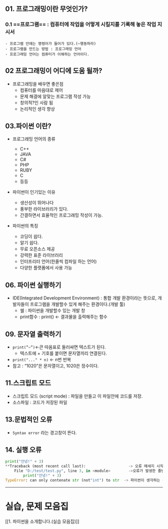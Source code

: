 ## 01. 프로그래밍이란 무엇인가?

### 0.1  ==프로그램==  : 컴퓨터에 작업을 어떻게 시킬지를 기록해 놓은 작업 지시서
    - 프로그램 안에는 명령어가 들어가 있다.(~행동하라)
    - 프로그램을 만드는 방법 : 프로그래밍 언어
    - 프로그래밍 언어는 컴퓨터가 이해하는 언어이다.

## 02 프로그래밍이 어디에 도움 될까?

- 프로그래밍을 배우면 좋은점
    - 컴퓨터를 마음대로 제어
    - 문제 해결에 알맞는 프로그램 작성 가능
    - 창의적?인 사람 됨
    - 논리적인 생각 향상

## 03.파이썬 이란?

- 프로그래밍 언어의 종류
    
    - C++
    - JAVA
    - C#
    - PHP
    - RUBY
    - C
    - 등등
- 파이썬이 인기있는 이유
    
    - 생산성이 뛰어나다
    - 풍부한 라이브러리가 있다.
    - 간결하면서 효율적인 프로그래밍 작성이 가능.
- 파이썬의 특징
    
    - 코딩이 쉽다.
    - 알기 쉽다.
    - 무료 오픈소스 제공
    - 강력한 표준 라이브러리
    - 인터프리터 언어(한줄씩 컴파일 하는 언어)
    - 다양한 플랫폼에서 사용 가능

## 06. 파이썬 실행하기

- IDE(Integrated Development Environment) : 통합 개발 환경이라는 뜻으로, 개발자들이 프로그램을 개발할수 있게 해주는 환경이다.(개발 툴)
    - 쉘 : 파이썬을 개발할수 있는 개발 창
    - print함수 : print() ← 결과물을 출력해주는 함수

## 09. 문자열 출력하기

- `print(”~”)`←큰 따옴표로 둘러싸면 텍스트가 된다.
    - 텍스트에 + 기호를 붙이면 문자열끼리 연결된다.
- `print("..." * n)` ← n번 반복
- 참고 : “1020”은 문자열이고, 1020은 정수이다.

## 11.스크립트 모드

- 스크립트 모드 (script mode) : 파일을 만들고 이 파일안에 코드를 저장.
- 소스파일 : 코드가 저장된 파일

## 13.문법적인 오류

- `Syntax error` 라는 경고창이 뜬다.

## 14. 실행 오류

```python
print("안녕!" + 3)
**Traceback (most recent call last):                   -> 오류 메세지 시작
	File "D:/test/test.py", line 3, in <module>        ->오류가 발생한 줄번호
		print("안녕!" + 3)
TypeError: can only contenate str (not"int") to str  -> 파이썬이 생각하는 틀린 이유**
```

---

# 실습, 문제 모음집
[[1. 파이썬을 소개합니다.(실습 모음집)]]


